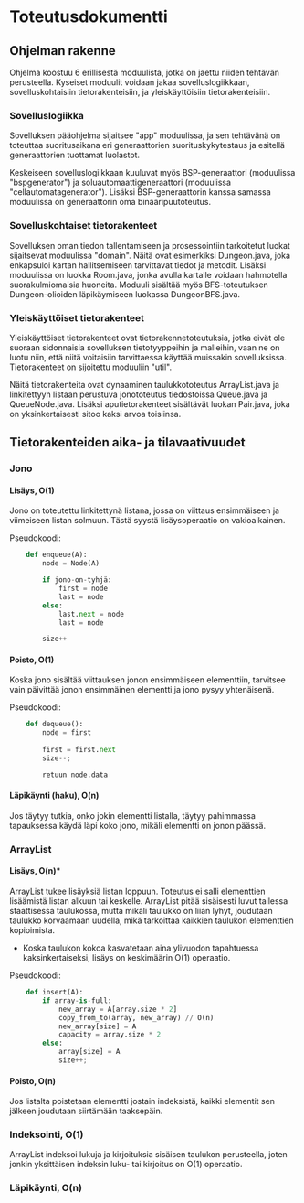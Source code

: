# Toteutusdokumentti

## Ohjelman rakenne

Ohjelma koostuu 6 erillisestä moduulista, jotka on jaettu niiden tehtävän perusteella.
Kyseiset moduulit voidaan jakaa sovelluslogiikkaan, sovelluskohtaisiin tietorakenteisiin,
ja yleiskäyttöisiin tietorakenteisiin.

### Sovelluslogiikka

Sovelluksen pääohjelma sijaitsee "app" moduulissa, ja sen tehtävänä on toteuttaa suoritusaikana
eri generaattorien suorituskykytestaus ja esitellä generaattorien tuottamat luolastot.

Keskeiseen sovelluslogiikkaan kuuluvat myös BSP-generaattori (moduulissa "bspgenerator") ja 
soluautomaattigeneraattori (moduulissa "cellautomatagenerator"). Lisäksi BSP-generaattorin kanssa
samassa moduulissa on generaattorin oma binääripuutoteutus.

### Sovelluskohtaiset tietorakenteet

Sovelluksen oman tiedon tallentamiseen ja prosessointiin tarkoitetut luokat sijaitsevat moduulissa "domain".
Näitä ovat esimerkiksi Dungeon.java, joka enkapsuloi kartan hallitsemiseen tarvittavat tiedot ja metodit.
Lisäksi moduulissa on luokka Room.java, jonka avulla kartalle voidaan hahmotella suorakulmiomaisia huoneita.
Moduuli sisältää myös BFS-toteutuksen Dungeon-olioiden läpikäymiseen luokassa DungeonBFS.java.

### Yleiskäyttöiset tietorakenteet

Yleiskäyttöiset tietorakenteet ovat tietorakennetoteutuksia, jotka eivät ole suoraan sidonnaisia
sovelluksen tietotyyppeihin ja malleihin, vaan ne on luotu niin, että niitä voitaisiin tarvittaessa
käyttää muissakin sovelluksissa. Tietorakenteet on sijoitettu moduuliin "util".

Näitä tietorakenteita ovat dynaaminen taulukkototeutus ArrayList.java ja linkitettyyn listaan perustuva
jonototeutus tiedostoissa Queue.java ja QueueNode.java. Lisäksi aputietorakenteet sisältävät luokan Pair.java,
joka on yksinkertaisesti sitoo kaksi arvoa toisiinsa.

## Tietorakenteiden aika- ja tilavaativuudet

### Jono

#### Lisäys, O(1)

Jono on toteutettu linkitettynä listana, jossa on viittaus ensimmäiseen ja viimeiseen listan solmuun.
Tästä syystä lisäysoperaatio on vakioaikainen.

Pseudokoodi:
```python
    def enqueue(A):
        node = Node(A)

        if jono-on-tyhjä:
            first = node
            last = node
        else:
            last.next = node
            last = node

        size++
```

#### Poisto, O(1)

Koska jono sisältää viittauksen jonon ensimmäiseen elementtiin, tarvitsee vain päivittää jonon ensimmäinen
elementti ja jono pysyy yhtenäisenä.

Pseudokoodi:
```python
    def dequeue():
        node = first
        
        first = first.next
        size--;

        retuun node.data
```

#### Läpikäynti (haku), O(n)

Jos täytyy tutkia, onko jokin elementti listalla, täytyy pahimmassa tapauksessa käydä läpi koko jono, mikäli elementti on jonon päässä.

### ArrayList

#### Lisäys, O(n)*

ArrayList tukee lisäyksiä listan loppuun. Toteutus ei salli elementtien lisäämistä listan alkuun tai keskelle.
ArrayList pitää sisäisesti luvut tallessa staattisessa taulukossa, mutta mikäli taulukko on liian lyhyt,
joudutaan taulukko korvaamaan uudella, mikä tarkoittaa kaikkien taulukon elementtien kopioimista.

* Koska taulukon kokoa kasvatetaan aina ylivuodon tapahtuessa kaksinkertaiseksi, lisäys on keskimäärin O(1) operaatio.

Pseudokoodi:
```python
    def insert(A):
        if array-is-full:
            new_array = A[array.size * 2]
            copy_from_to(array, new_array) // O(n)
            new_array[size] = A
            capacity = array.size * 2
        else:
            array[size] = A
            size++;
```

#### Poisto, O(n)

Jos listalta poistetaan elementti jostain indeksistä, kaikki elementit sen jälkeen joudutaan siirtämään taaksepäin.

### Indeksointi, O(1)

ArrayList indeksoi lukuja ja kirjoituksia sisäisen taulukon perusteella, joten jonkin yksittäisen indeksin luku- tai kirjoitus
on O(1) operaatio.

### Läpikäynti, O(n)


